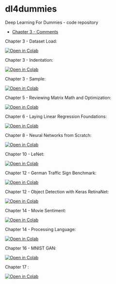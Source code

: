 # dl4dummies
Deep Learning For Dummies - code repository

+ [Chapter 3 - Comments](https://colab.research.google.com/github/lmassaron/dl4dummies/blob/master/DL4D_03_Comments.ipynb)

Chapter 3 - Dataset Load:

[![Open in Colab](https://colab.research.google.com/assets/colab-badge.svg)](https://colab.research.google.com/github/lmassaron/dl4dummies/blob/master/DL4D_03_Dataset_Load.ipynb)

Chapter 3 - Indentation:

[![Open in Colab](https://colab.research.google.com/assets/colab-badge.svg)](https://colab.research.google.com/github/lmassaron/dl4dummies/blob/master/DL4D_03_Indentation.ipynb)

Chapter 3 - Sample:

[![Open in Colab](https://colab.research.google.com/assets/colab-badge.svg)](https://colab.research.google.com/github/lmassaron/dl4dummies/blob/master/DL4D_03_Sample.ipynb)

Chapter 5 - Reviewing Matrix Math and Optimization:

[![Open in Colab](https://colab.research.google.com/assets/colab-badge.svg)](https://colab.research.google.com/github/lmassaron/dl4dummies/blob/master/DL4D_05_Reviewing_Matrix_Math_and_Optimization.ipynb)

Chapter 6 - Laying Linear Regression Foundations:

[![Open in Colab](https://colab.research.google.com/assets/colab-badge.svg)](https://colab.research.google.com/github/lmassaron/dl4dummies/blob/master/DL4D_06_Laying_Linear_Regression_Foundations.ipynb)

Chapter 8 - Neural Networks from Scratch:

[![Open in Colab](https://colab.research.google.com/assets/colab-badge.svg)](https://colab.research.google.com/github/lmassaron/dl4dummies/blob/master/DL4D_08_NN_From_Scratch.ipynb)

Chapter 10 - LeNet:

[![Open in Colab](https://colab.research.google.com/assets/colab-badge.svg)](https://colab.research.google.com/github/lmassaron/dl4dummies/blob/master/DL4D_10_LeNet5.ipynb)

Chapter 12 - German Traffic Sign Benchmark:

[![Open in Colab](https://colab.research.google.com/assets/colab-badge.svg)](https://colab.research.google.com/github/lmassaron/dl4dummies/blob/master/DL4D_12_German_Traffic_Sign_Benchmark.ipynb)

Chapter 12 - Object Detection with Keras RetinaNet:

[![Open in Colab](https://colab.research.google.com/assets/colab-badge.svg)](https://colab.research.google.com/github/lmassaron/dl4dummies/blob/master/DL4D_13_object_detection_with_keras_retinanet.ipynb)

Chapter 14 - Movie Sentiment:

[![Open in Colab](https://colab.research.google.com/assets/colab-badge.svg)](https://colab.research.google.com/github/lmassaron/dl4dummies/blob/master/DL4D_14_Movie_Sentiment.ipynb)

Chapter 14 - Processing Language:

[![Open in Colab](https://colab.research.google.com/assets/colab-badge.svg)](https://colab.research.google.com/github/lmassaron/dl4dummies/blob/master/DL4D_14_Processing_Language.ipynb)

Chapter 16 - MNIST GAN:

[![Open in Colab](https://colab.research.google.com/assets/colab-badge.svg)](https://colab.research.google.com/github/lmassaron/dl4dummies/blob/master/DL4D_16_MNIST_GAN.ipynb)

Chapter 17 :

[![Open in Colab](https://colab.research.google.com/assets/colab-badge.svg)](https://colab.research.google.com/github/lmassaron/dl4dummies/blob/master/DL4D_17_Reinforcement_Learning.ipynb)